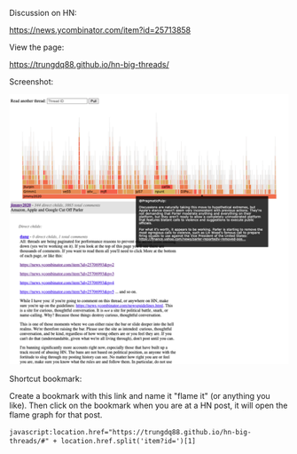 Discussion on HN:

https://news.ycombinator.com/item?id=25713858

View the page:

https://trungdq88.github.io/hn-big-threads/

Screenshot:

![](screenshot.png)

Shortcut bookmark:

Create a bookmark with this link and name it "flame it" (or anything you like). Then click on the bookmark when you are at a HN post, it will open the flame graph for that post.
```
javascript:location.href="https://trungdq88.github.io/hn-big-threads/#" + location.href.split('item?id=')[1]
```
